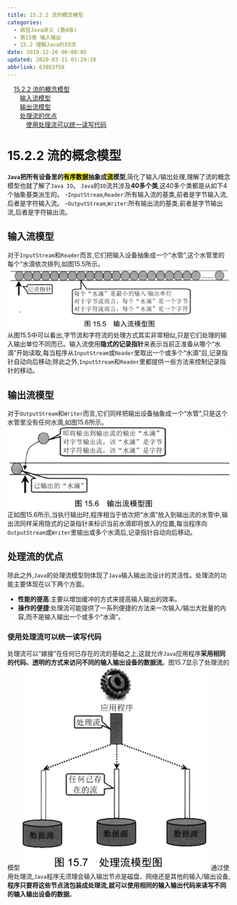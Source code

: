 ```yaml
---
title: 15.2.2 流的概念模型
categories: 
  - 疯狂Java讲义 (第4版)
  - 第15章 输入输出
  - 15.2 理解Java的IO流
date: 2019-12-26 06:00:05
updated: 2020-03-11 01:29:18
abbrlink: 63883f58
---
```

<div id='my_toc'><a href="/JavaReadingNotes/63883f58/#15-2-2-流的概念模型" class="header_1">15.2.2 流的概念模型</a>&nbsp;<br><a href="/JavaReadingNotes/63883f58/#输入流模型" class="header_2">输入流模型</a>&nbsp;<br><a href="/JavaReadingNotes/63883f58/#输出流模型" class="header_2">输出流模型</a>&nbsp;<br><a href="/JavaReadingNotes/63883f58/#处理流的优点" class="header_2">处理流的优点</a>&nbsp;<br><a href="/JavaReadingNotes/63883f58/#使用处理流可以统一读写代码" class="header_3">使用处理流可以统一读写代码</a>&nbsp;<br></div>
<style>.header_1{margin-left: 1em;}.header_2{margin-left: 2em;}.header_3{margin-left: 3em;}.header_4{margin-left: 4em;}.header_5{margin-left: 5em;}.header_6{margin-left: 6em;}</style>
<!--more-->
<script>if (navigator.platform.search('arm')==-1){document.getElementById('my_toc').style.display = 'none';}var e,p = document.getElementsByTagName('p');while (p.length>0) {e = p[0];e.parentElement.removeChild(e);}</script>

<!--end-->
# 15.2.2 流的概念模型
**`Java`把所有设备里的<mark>有序数据</mark>抽象成<mark>流</mark>模型**,简化了输入/输岀处理,理解了流的概念模型也就了解了`Java IO`。
`Java`的`IO`流共涉及**40多个类**,这40多个类都是从如下4个抽象基类派生的。
-`InputStream`,`Reader`:所有输入流的基类,前者是字节输入流,后者是字符输入流。
-`OutputStream`,`Writer`:所有输出流的基类,前者是字节输出流,后者是字符输出流。

## 输入流模型
对于`InputStream`和`Reader`而言,它们把输入设备抽象成一个“水管”,这个水管里的每个“水滴依次排列,如图15.5所示。
![这里有一张图片](https://raw.githubusercontent.com/lanlan2017/images/master/JavaReadingNotes/CrazyJavaLecture4/Chapter15IO/5.png)
从图15.5中可以看出,字节流和字符流的处理方式其实非常相似,只是它们处理的输入输出单位不同而已。输入流使用**隐式的记录指针**来表示当前正准备从哪个“水滴”开始读取,每当程序从`InputStream`或`Reader`里取出一个或多个“水滴”后,记录指针自动向后移动;除此之外,`InputStream`和`Reader`里都提供一些方法来控制记录指针的移动。

## 输出流模型
对于`OutputStream`和`Writer`而言,它们同样把输出设备抽象成一个“水管”,只是这个水管里没有任何水滴,如图15.6所示。
![这里有一张图片](https://raw.githubusercontent.com/lanlan2017/images/master/JavaReadingNotes/CrazyJavaLecture4/Chapter15IO/6.png)
正如图15.6所示,当执行输出时,程序相当于依次把“水滴”放入到输出流的水管中,输出流同样采用隐式的记录指针来标识当前水滴即将放入的位置,每当程序向`OutputStream`或`Writer`里输出或多个水滴后,记录指针自动向后移动。

## 处理流的优点
除此之外,`Java`的处理流模型则体现了`Java`输入输出流设计的灵活性。处理流的功能主要体现在以下两个方面。
- **性能的提高**:主要以增加缓冲的方式来提高输入输出的效率。
- **操作的便捷**:处理流可能提供了一系列便捷的方法来一次输入/输岀大批量的内容,而不是输入输出一个或多个“水滴”。

### 使用处理流可以统一读写代码
处理流可以“嫁接”在任何已存在的流的基础之上,这就允许`Java`应用程序**采用相同的代码、透明的方式来访问不同的输入输出设备的数据流**。图15.7显示了处理流的模型
![这里有一张图片](https://raw.githubusercontent.com/lanlan2017/images/master/JavaReadingNotes/CrazyJavaLecture4/Chapter15IO/7.png)
通过使用处理流,`Java`程序无须理会输入输岀节点是磁盘、网络还是其他的输入/输出设备,**程序只要将这些节点流包装成处理流,就可以使用相同的输入输出代码来读写不同的输入输出设备的数据**。
<!-- JavaReadingNotes/CrazyJavaLecture4/Chapter15IO/ -->
